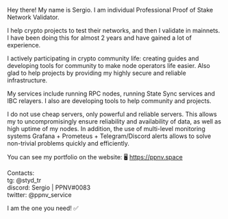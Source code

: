 Hey there! My name is Sergio. I am individual Professional Proof of Stake Network Validator.

I help crypto projects to test their networks, and then I validate in mainnets.
I have been doing this for almost 2 years and have gained a lot of experience.

I actively participating in crypto community life: creating guides and developing tools for community to make node operators life easier. Also glad to help projects by providing my highly secure and reliable infrastructure.

My services include running RPC nodes, running State Sync services and IBC relayers. I also are developing tools to help community and projects.

I do not use cheap servers, only powerful and reliable servers. This allows my to uncompromisingly ensure reliability and availability of data, as well as high uptime of my nodes. In addition, the use of multi-level monitoring systems Grafana + Prometeus + Telegram/Discord alerts allows to solve non-trivial problems quickly and efficiently.

You can see my portfolio on the website: 🖥 https://ppnv.space

Contacts: <br>
tg: @styd_tr <br>
discord: Sergio | PPNV#0083 <br>
twitter: @ppnv_service <br>

I am the one you need! ✅
